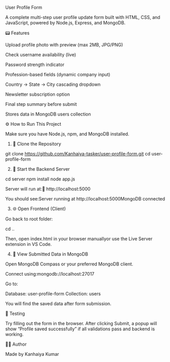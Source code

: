 User Profile Form

A complete multi-step user profile update form built with HTML, CSS, and JavaScript, powered by Node.js, Express, and MongoDB.

📟 Features

Upload profile photo with preview (max 2MB, JPG/PNG)

Check username availability (live)

Password strength indicator

Profession-based fields (dynamic company input)

Country → State → City cascading dropdown

Newsletter subscription option

Final step summary before submit

Stores data in MongoDB users collection

⚙️ How to Run This Project

Make sure you have Node.js, npm, and MongoDB installed.

1. 📁 Clone the Repository

git clone https://github.com/Kanhaiya-tasker/user-profile-form.git
cd user-profile-form

2. 🚀 Start the Backend Server

cd server
npm install
node app.js

Server will run at:🔗 http://localhost:5000

You should see:Server running at http://localhost:5000MongoDB connected

3. 🌐 Open Frontend (Client)

Go back to root folder:

cd ..

Then, open index.html in your browser manuallyor use the Live Server extension in VS Code.

4. 📄 View Submitted Data in MongoDB

Open MongoDB Compass or your preferred MongoDB client.

Connect using:mongodb://localhost:27017

Go to:

Database: user-profile-form
Collection: users

You will find the saved data after form submission.

🥪 Testing

Try filling out the form in the browser. After clicking Submit, a popup will show “Profile saved successfully” if all validations pass and backend is working.

👨‍💻 Author

Made by Kanhaiya Kumar
